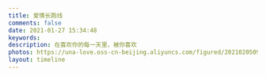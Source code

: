 ```yaml
---
title: 爱情长跑线
comments: false
date: 2021-01-27 15:34:48
keywords:
description: 在喜欢你的每一天里，被你喜欢
photos: https://una-love.oss-cn-beijing.aliyuncs.com/figured/2021020509.jpg
layout: timeline
---
```

